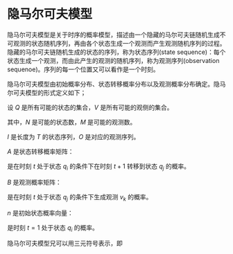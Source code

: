# 隐马尔可夫模型

隐马尔可夫模型是关于时序的概率模型，描述由一个隐藏的马尔可夫链随机生成不可观测的状态随机序列，再由各个状态生成一个观测而产生观测随机序列的过程。隐藏的马尔可夫链随机生成的状态的序列，称为状态序列(state sequence)：每个状态生成一个观测，而由此产生的观测的随机序列，称为观测序列(observation sequenoe)。序列的每一个位置又可以看作是一个时刻。

隐马尔可夫模型由初始概率分布、状态转移概率分布以及观测概率分布确定。隐马尔可夫模型的形式定义如下；

设 ${Q}$ 是所有可能的状态的集合，${V}$ 是所有可能的观侧的集合。

其中，${N}$ 是可能的状态数，${M}$ 是可能的观测数。

${I}$ 是长度为 ${T}$ 的状态序列，${O}$ 是对应的观测序列。

${A}$ 是状态转移概率矩阵：

是在时刻 ${t}$ 处于状态 ${q_i}$ 的条件下在时刻 ${t+1}$ 转移到状态 ${q_j}$ 的概率。

${B}$ 是观测概率矩阵：

是在时刻 ${t}$ 处于状态 ${q_j}$ 的条件下生成观测 ${v_k}$ 的概率。

${n}$ 是初始状态概率向量：

是时刻 ${t=1}$ 处于状态 ${q_i}$ 的概率。

隐马尔可夫模型兄可以用三元符号表示，即
